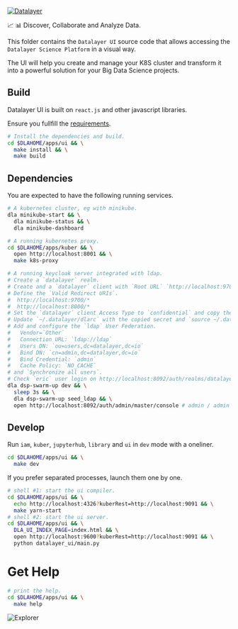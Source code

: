 [![Datalayer](https://docs.datalayer.io/logo/datalayer-25.svg)](https://datalayer.io)

:chart_with_upwards_trend: :bar_chart: Discover, Collaborate and Analyze Data.

This folder contains the `Datalayer UI` source code that allows accessing the `Datalayer Science Platform` in a visual way.

The UI will help you create and manage your K8S cluster and transform it into a powerful solution for your Big Data Science projects.

## Build

Datalayer UI is built on `react.js` and other javascript libraries.

Ensure you fullfill the [requirements](https://docs.datalayer.io/devops/requirements.html).
<!--
```bash
npm install -g @microsoft/rush
rush install
rush build
```
-->
```bash
# Install the dependencies and build.
cd $DLAHOME/apps/ui && \
  make install && \
  make build
```

## Dependencies

You are expected to have the following running services.

```bash
# A kubernetes cluster, eg with minikube.
dla minikube-start && \
  dla minikube-status && \
  dla minikube-dashboard
```

```bash
# A running kubernetes proxy.
cd $DLAHOME/apps/kuber && \
  open http://localhost:8001 && \
  make k8s-proxy
```

```bash
# A running keycloak server integrated with ldap.
# Create a `datalayer` realm.
# Create and a `datalayer` client with `Root URL` `http://localhost:9700`.
# Define the `Valid Redirect URIs`.
#  http://localhost:9700/*
#  http://localhost:8000/*
# Set the `datalayer` client Access Type to `confidential` and copy the `Secret Credential`.
# Update `~/.datalayer/dlarc` with the copied secret and `source ~/.datalayer/dlarc`.
# Add and configure the `ldap` User Federation.
#   Vendor=`Other`
#   Connection URL: `ldap://ldap`
#   Users DN: `ou=users,dc=datalayer,dc=io`
#   Bind DN: `cn=admin,dc=datalayer,dc=io`
#   Bind Credential: `admin`
#   Cache Policy: `NO_CACHE`
# and `Synchronize all users`.
# Check `eric` user login on http://localhost:8092/auth/realms/datalayer/account (password is `123`).
dla dsp-swarm-up dev && \
  sleep 3s && \
  dla dsp-swarm-up seed_ldap && \
  open http://localhost:8092/auth/admin/master/console # admin / admin
```

## Develop

Run `iam`, `kuber`, `jupyterhub`, `library` and `ui` in `dev` mode with a oneliner.

```bash
cd $DLAHOME/apps/ui && \
  make dev
```

If you prefer separated processes, launch them one by one.

```bash
# shell #1: start the ui compiler.
cd $DLAHOME/apps/ui && \
  echo http://localhost:4326?kuberRest=http://localhost:9091 && \
  make yarn-start
# shell #2: start the ui server.
cd $DLAHOME/apps/ui && \
  DLA_UI_INDEX_PAGE=index.html && \
  open http://localhost:9600?kuberRest=http://localhost:9091 && \
  python datalayer_ui/main.py
```

# Get Help

```bash
# print the help.
cd $DLAHOME/apps/ui && \
  make help
```

<!--
"@datalayer/kuber": "file:./../kuber",
"@types/enzyme": "2.7.9",
tests.js
```
var context = require.context('../lib', true, /.+\.test\.js?$/);
context.keys().forEach(context);
module.exports = context;
```
"@types/react-redux-toastr": "7.0.10",
"react-addons-css-transition-group": "15.5.2",
"react-addons-shallow-compare": "15.5.2",
"react-addons-transition-group": "15.5.2"
-->

![Explorer](https://raw.githubusercontent.com/datalayer/datalayer/master/docs/_images/what/explorer.svg?sanitize=true "Explorer")
